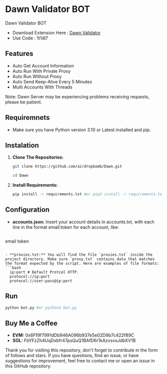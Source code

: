 # Dawn Validator BOT
Dawn Validator BOT

- Download Extension Here : [Dawn Validator](https://chromewebstore.google.com/detail/dawn-validator-chrome-ext/fpdkjdnhkakefebpekbdhillbhonfjjp?hl=en)
- Use Code : 1t1dl7

## Features

  - Auto Get Account Information
  - Auto Run With Private Proxy
  - Auto Run Without Proxy
  - Auto Send Keep-Alive Every 5 Minutes
  - Multi Accounts With Threads

Note: Dawn Server may be experiencing problems receiving requests, please be patient.

## Requiremnets

- Make sure you have Python version 3.10 or Latest installed and pip.

## Instalation

1. **Clone The Repositories:**
   ```bash
   git clone https://github.com/airdropbomb/Dawn.git
   ```
   ```bash
   cd Dawn
   ```

2. **Install Requirements:**
   ```bash
   pip install -r requirements.txt #or pip3 install -r requirements.txt
   ```

## Configuration

- **accounts.json:** Insert your account details in accounts.txt, with each line in the format email:token for each account, like:
  
  ```bash
email
token
  ```

- **proxies.txt:** You will find the file `proxies.txt` inside the project directory. Make sure `proxy.txt` contains data that matches the format expected by the script. Here are examples of file formats:
  ```bash
    ip:port # Default Protcol HTTP.
    protocol://ip:port
    protocol://user:pass@ip:port
  ```

## Run

```bash
python bot.py #or python3 bot.py
```

## Buy Me a Coffee

- **EVM:** 0x6Ff9f7991dDb946A096b937e5e02D9b7c422f89C
- **SOL:** FbYFzZh4UqDxbfr47psQuQ1BAfD6r1kAzvsvsJdbXV1B


Thank you for visiting this repository, don't forget to contribute in the form of follows and stars.
If you have questions, find an issue, or have suggestions for improvement, feel free to contact me or open an *issue* in this GitHub repository.

